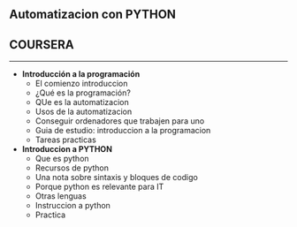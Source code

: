 ## Automatizacion con PYTHON
## COURSERA

----
* **Introducción a la programación**
  * El comienzo introduccion
  * ¿Qué es la programación?
  * QUe es la automatizacion
  * Usos de la automatizacion
  * Conseguir ordenadores que trabajen para uno
  * Guia de estudio: introduccion a la programacion
  * Tareas practicas
* **Introduccion a PYTHON**
  * Que es python
  * Recursos de python
  * Una nota sobre sintaxis y bloques de codigo
  * Porque python es relevante para IT
  * Otras lenguas
  * Instruccion a python
  * Practica